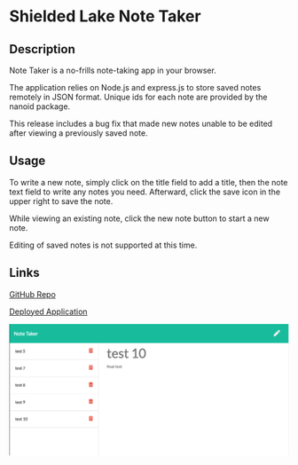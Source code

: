 # Shielded Lake Note Taker

## Description

Note Taker is a no-frills note-taking app in your browser.

The application relies on Node.js and express.js to store saved notes remotely in JSON format. Unique ids for each note are provided by the nanoid package.

This release includes a bug fix that made new notes unable to be edited after viewing a previously saved note.

## Usage

To write a new note, simply click on the title field to add a title, then the note text field to write any notes you need. Afterward, click the save icon in the upper right to save the note.

While viewing an existing note, click the new note button to start a new note.

Editing of saved notes is not supported at this time.

## Links

[GitHub Repo](https://github.com/gavin-asay/note-taker)

[Deployed Application](https://shielded-lake-61548.herokuapp.com/)

![App preview](./public/assets/images/app_preview.png)
